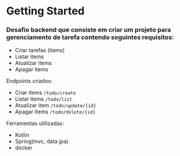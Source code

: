 # Getting Started

### Desafio backend que consiste em criar um projeto para gerenciamento de tarefa contendo seguintes requisitos:
* Criar tarefas (items)
* Listar items
* Atualizar items
* Apagar items

Endpoints criados:
* Criar items `/todo/create`
* Listar items `/todo/list`
* Atualizar item `/todo/update/{id}`
* Apagar Items `/todo/delete/{id}`

Ferramentas utilizadas:
* Kotlin
* Spring(mvc, data jpa)
* docker